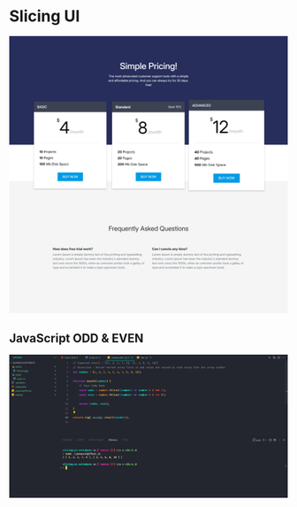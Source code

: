 # Slicing UI

![Alt text](./screencapture_slicing_ui.png)

## JavaScript ODD & EVEN

![Alt text](./jos_easy_odd_even_number_image.jpg)
